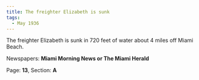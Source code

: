 ```yaml
---  
title: The freighter Elizabeth is sunk  
tags:  
  - May 1936  
---  
```

  
The freighter Elizabeth is sunk in 720 feet of water about 4 miles off Miami Beach.  
  
Newspapers: **Miami Morning News or The Miami Herald**  
  
Page: **13**, Section: **A** 
